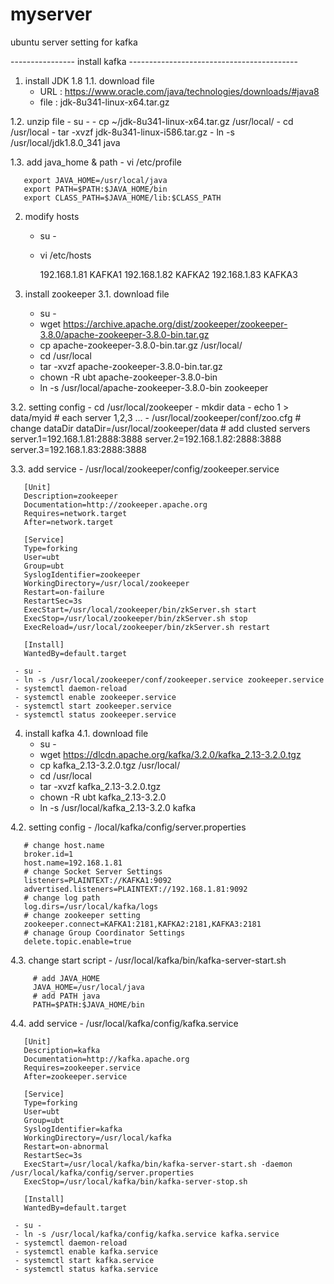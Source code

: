 # myserver
ubuntu server setting for kafka

---------------- install kafka ------------------------------------------

1. install JDK 1.8
1.1. download file
     - URL : https://www.oracle.com/java/technologies/downloads/#java8
     - file : jdk-8u341-linux-x64.tar.gz

1.2. unzip file
     - su -
     - cp ~/jdk-8u341-linux-x64.tar.gz /usr/local/
     - cd /usr/local
     - tar -xvzf jdk-8u341-linux-i586.tar.gz
     - ln -s /usr/local/jdk1.8.0_341 java

1.3. add java_home & path
     - vi /etc/profile
      
       export JAVA_HOME=/usr/local/java
       export PATH=$PATH:$JAVA_HOME/bin
       export CLASS_PATH=$JAVA_HOME/lib:$CLASS_PATH

2. modify hosts
     - su -
     - vi /etc/hosts

       192.168.1.81 KAFKA1
       192.168.1.82 KAFKA2
       192.168.1.83 KAFKA3

3. install zookeeper
3.1. download file
     - su -
     - wget https://archive.apache.org/dist/zookeeper/zookeeper-3.8.0/apache-zookeeper-3.8.0-bin.tar.gz
     - cp apache-zookeeper-3.8.0-bin.tar.gz /usr/local/
     - cd /usr/local
     - tar -xvzf apache-zookeeper-3.8.0-bin.tar.gz
     - chown -R ubt apache-zookeeper-3.8.0-bin
     - ln -s /usr/local/apache-zookeeper-3.8.0-bin zookeeper

3.2. setting config
     - cd /usr/local/zookeeper
     - mkdir data
     - echo 1 > data/myid   # each server 1,2,3 ...
     - /usr/local/zookeeper/conf/zoo.cfg
       # change dataDir
       dataDir=/usr/local/zookeeper/data
       # add clusted servers
       server.1=192.168.1.81:2888:3888
       server.2=192.168.1.82:2888:3888
       server.3=192.168.1.83:2888:3888

3.3. add service
     - /usr/local/zookeeper/config/zookeeper.service

       [Unit]
       Description=zookeeper
       Documentation=http://zookeeper.apache.org
       Requires=network.target
       After=network.target

       [Service]
       Type=forking
       User=ubt
       Group=ubt
       SyslogIdentifier=zookeeper
       WorkingDirectory=/usr/local/zookeeper
       Restart=on-failure
       RestartSec=3s
       ExecStart=/usr/local/zookeeper/bin/zkServer.sh start
       ExecStop=/usr/local/zookeeper/bin/zkServer.sh stop
       ExecReload=/usr/local/zookeeper/bin/zkServer.sh restart

       [Install]
       WantedBy=default.target

     - su -
     - ln -s /usr/local/zookeeper/conf/zookeeper.service zookeeper.service
     - systemctl daemon-reload
     - systemctl enable zookeeper.service
     - systemctl start zookeeper.service
     - systemctl status zookeeper.service

4. install kafka
4.1. download file
     - su -
     - wget https://dlcdn.apache.org/kafka/3.2.0/kafka_2.13-3.2.0.tgz
     - cp kafka_2.13-3.2.0.tgz /usr/local/
     - cd /usr/local
     - tar -xvzf kafka_2.13-3.2.0.tgz
     - chown -R ubt kafka_2.13-3.2.0
     - ln -s /usr/local/kafka_2.13-3.2.0 kafka

4.2. setting config
     - /local/kafka/config/server.properties

       # change host.name
       broker.id=1
       host.name=192.168.1.81
       # change Socket Server Settings
       listeners=PLAINTEXT://KAFKA1:9092
       advertised.listeners=PLAINTEXT://192.168.1.81:9092
       # change log path
       log.dirs=/usr/local/kafka/logs
       # change zookeeper setting
       zookeeper.connect=KAFKA1:2181,KAFKA2:2181,KAFKA3:2181
       # chanage Group Coordinator Settings
       delete.topic.enable=true

4.3. change start script
       - /usr/local/kafka/bin/kafka-server-start.sh

         # add JAVA_HOME
         JAVA_HOME=/usr/local/java
         # add PATH java
         PATH=$PATH:$JAVA_HOME/bin

4.4. add service
     - /usr/local/kafka/config/kafka.service

       [Unit]
       Description=kafka
       Documentation=http://kafka.apache.org
       Requires=zookeeper.service
       After=zookeeper.service

       [Service]
       Type=forking
       User=ubt
       Group=ubt
       SyslogIdentifier=kafka
       WorkingDirectory=/usr/local/kafka
       Restart=on-abnormal
       RestartSec=3s
       ExecStart=/usr/local/kafka/bin/kafka-server-start.sh -daemon /usr/local/kafka/config/server.properties
       ExecStop=/usr/local/kafka/bin/kafka-server-stop.sh

       [Install]
       WantedBy=default.target

     - su -
     - ln -s /usr/local/kafka/config/kafka.service kafka.service
     - systemctl daemon-reload
     - systemctl enable kafka.service
     - systemctl start kafka.service
     - systemctl status kafka.service

